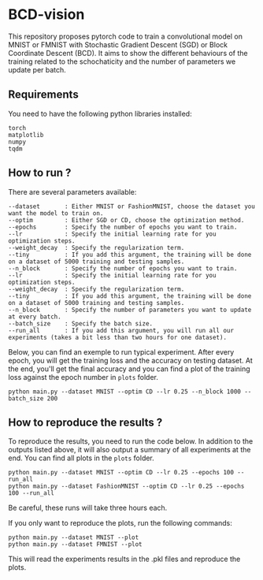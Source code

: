 # BCD-vision
This repository proposes pytorch code to train a convolutional model on MNIST or FMNIST with Stochastic Gradient Descent (SGD) or Block Coordinate Descent (BCD). It aims to show the different behaviours of the training related to the schochaticity and the number of parameters we update per batch.

## Requirements

You need to have the following python libraries installed:

```
torch
matplotlib
numpy
tqdm
```

## How to run ?


There are several parameters available:

```
--dataset       : Either MNIST or FashionMNIST, choose the dataset you want the model to train on.
--optim         : Either SGD or CD, choose the optimization method.
--epochs        : Specify the number of epochs you want to train.
--lr            : Specify the initial learning rate for you optimization steps.
--weight_decay  : Specify the regularization term.
--tiny          : If you add this argument, the training will be done on a dataset of 5000 training and testing samples.
--n_block       : Specify the number of epochs you want to train.
--lr            : Specify the initial learning rate for you optimization steps.
--weight_decay  : Specify the regularization term.
--tiny          : If you add this argument, the training will be done on a dataset of 5000 training and testing samples.
--n_block       : Specify the number of parameters you want to update at every batch.
--batch_size    : Specify the batch size.
--run_all       : If you add this argument, you will run all our experiments (takes a bit less than two hours for one dataset).
```

Below, you can find an exemple to run typical experiment. After every epoch, you will get the training loss and the accuracy on testing dataset. At the end, you'll get the final accuracy and you can find a plot of the training loss against the epoch number in `plots` folder.

```
python main.py --dataset MNIST --optim CD --lr 0.25 --n_block 1000 --batch_size 200
```

## How to reproduce the results ?

To reproduce the results, you need to run the code below. In addition to the outputs listed above, it will also output a summary of all experiments at the end. You can find all plots in the `plots` folder.

```
python main.py --dataset MNIST --optim CD --lr 0.25 --epochs 100 --run_all
python main.py --dataset FashionMNIST --optim CD --lr 0.25 --epochs 100 --run_all
```
Be careful, these runs will take three hours each.

If you only want to reproduce the plots, run the following commands:

```
python main.py --dataset MNIST --plot
python main.py --dataset FMNIST --plot
```

This will read the experiments results in the .pkl files and reproduce the plots.

